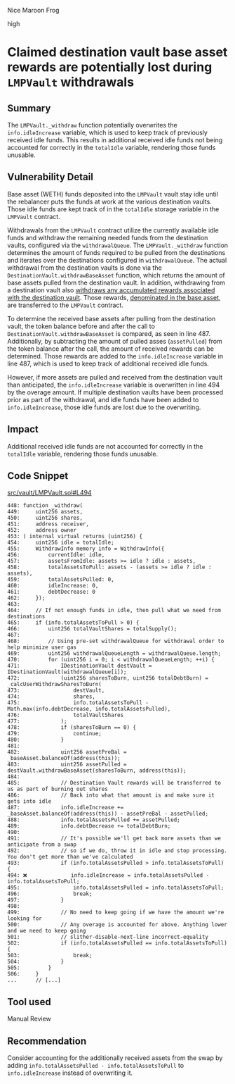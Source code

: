 Nice Maroon Frog

high

# Claimed destination vault base asset rewards are potentially lost during `LMPVault` withdrawals
## Summary

The `LMPVault._withdraw` function potentially overwrites the `info.idleIncrease` variable, which is used to keep track of previously received idle funds. This results in additional received idle funds not being accounted for correctly in the `totalIdle` variable, rendering those funds unusable.

## Vulnerability Detail

Base asset (WETH) funds deposited into the `LMPVault` vault stay idle until the rebalancer puts the funds at work at the various destination vaults. Those idle funds are kept track of in the `totalIdle` storage variable in the `LMPVault` contract.

Withdrawals from the `LMPVault` contract utilize the currently available idle funds and withdraw the remaining needed funds from the destination vaults, configured via the `withdrawalQueue`. The `LMPVault._withdraw` function determines the amount of funds required to be pulled from the destinations and iterates over the destinations configured in `withdrawalQueue`.
The actual withdrawal from the destination vaults is done via the `DestinationVault.withdrawBaseAsset` function, which returns the amount of base assets pulled from the destination vault. In addition, withdrawing from a destination vault also [withdraws any accumulated rewards associated with the destination vault](https://github.com/sherlock-audit/2023-06-tokemak/blob/main/v2-core-audit-2023-07-14/src/vault/DestinationVault.sol#L341). Those rewards, [denominated in the base asset](https://github.com/sherlock-audit/2023-06-tokemak/blob/main/v2-core-audit-2023-07-14/src/vault/DestinationVaultFactory.sol#L81), are transferred to the `LMPVault` contract.

To determine the received base assets after pulling from the destination vault, the token balance before and after the call to `DestinationVault.withdrawBaseAsset` is compared, as seen in line 487. Additionally, by subtracting the amount of pulled asses (`assetPulled`) from the token balance after the call, the amount of received rewards can be determined. Those rewards are added to the `info.idleIncrease` variable in line 487, which is used to keep track of additional received idle funds.

However, if more assets are pulled and received from the destination vault than anticipated, the `info.idleIncrease` variable is overwritten in line 494 by the overage amount. If multiple destination vaults have been processed prior as part of the withdrawal, and idle funds have been added to `info.idleIncrease`, those idle funds are lost due to the overwriting.

## Impact

Additional received idle funds are not accounted for correctly in the `totalIdle` variable, rendering those funds unusable.

## Code Snippet

[src/vault/LMPVault.sol#L494](https://github.com/sherlock-audit/2023-06-tokemak/blob/main/v2-core-audit-2023-07-14/src/vault/LMPVault.sol#L494)

```solidity
448: function _withdraw(
449:     uint256 assets,
450:     uint256 shares,
451:     address receiver,
452:     address owner
453: ) internal virtual returns (uint256) {
454:     uint256 idle = totalIdle;
455:     WithdrawInfo memory info = WithdrawInfo({
456:         currentIdle: idle,
457:         assetsFromIdle: assets >= idle ? idle : assets,
458:         totalAssetsToPull: assets - (assets >= idle ? idle : assets),
459:         totalAssetsPulled: 0,
460:         idleIncrease: 0,
461:         debtDecrease: 0
462:     });
463:
464:     // If not enough funds in idle, then pull what we need from destinations
465:     if (info.totalAssetsToPull > 0) {
466:         uint256 totalVaultShares = totalSupply();
467:
468:         // Using pre-set withdrawalQueue for withdrawal order to help minimize user gas
469:         uint256 withdrawalQueueLength = withdrawalQueue.length;
470:         for (uint256 i = 0; i < withdrawalQueueLength; ++i) {
471:             IDestinationVault destVault = IDestinationVault(withdrawalQueue[i]);
472:             (uint256 sharesToBurn, uint256 totalDebtBurn) = _calcUserWithdrawSharesToBurn(
473:                 destVault,
474:                 shares,
475:                 info.totalAssetsToPull - Math.max(info.debtDecrease, info.totalAssetsPulled),
476:                 totalVaultShares
477:             );
478:             if (sharesToBurn == 0) {
479:                 continue;
480:             }
481:
482:             uint256 assetPreBal = _baseAsset.balanceOf(address(this));
483:             uint256 assetPulled = destVault.withdrawBaseAsset(sharesToBurn, address(this));
484:
485:             // Destination Vault rewards will be transferred to us as part of burning out shares
486:             // Back into what that amount is and make sure it gets into idle
487:             info.idleIncrease += _baseAsset.balanceOf(address(this)) - assetPreBal - assetPulled;
488:             info.totalAssetsPulled += assetPulled;
489:             info.debtDecrease += totalDebtBurn;
490:
491:             // It's possible we'll get back more assets than we anticipate from a swap
492:             // so if we do, throw it in idle and stop processing. You don't get more than we've calculated
493:             if (info.totalAssetsPulled > info.totalAssetsToPull) {
494: ❌              info.idleIncrease = info.totalAssetsPulled - info.totalAssetsToPull;
495:                 info.totalAssetsPulled = info.totalAssetsToPull;
496:                 break;
497:             }
498:
499:             // No need to keep going if we have the amount we're looking for
500:             // Any overage is accounted for above. Anything lower and we need to keep going
501:             // slither-disable-next-line incorrect-equality
502:             if (info.totalAssetsPulled == info.totalAssetsToPull) {
503:                 break;
504:             }
505:         }
506:     }
...      // [...]
```

## Tool used

Manual Review

## Recommendation

Consider accounting for the additionally received assets from the swap by adding `info.totalAssetsPulled - info.totalAssetsToPull` to `info.idleIncrease` instead of overwriting it.
